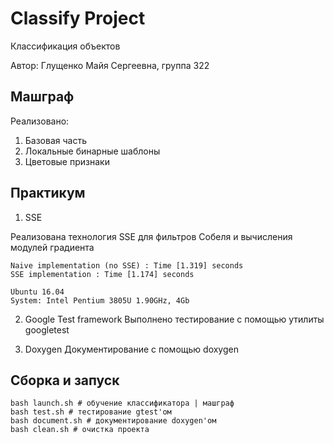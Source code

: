 # Classify Project
Классификация объектов

Автор: Глущенко Майя Сергеевна, группа 322

## Машграф

Реализовано: 
1. Базовая часть 
2. Локальные бинарные шаблоны
3. Цветовые признаки

## Практикум

1. SSE

Реализована технология SSE для фильтров Собеля и вычисления модулей градиента

    Naive implementation (no SSE) : Time [1.319] seconds
    SSE implementation : Time [1.174] seconds

    Ubuntu 16.04
    System: Intel Pentium 3805U 1.90GHz, 4Gb

2. Google Test framework
Выполнено тестирование с помощью утилиты googletest 

3. Doxygen
Документирование с помощью doxygen

## Сборка и запуск    
    
    bash launch.sh # обучение классификатора | машграф
    bash test.sh # тестирование gtest'ом
    bash document.sh # документирование doxygen'ом
    bash clean.sh # очистка проекта
